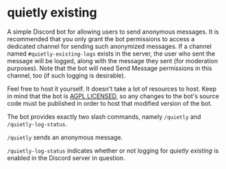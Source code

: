 # quietly existing

A simple Discord bot for allowing users to send anonymous messages. It is recommended that you only grant the bot permissions to access a dedicated channel for sending such anonymized messages. If a channel named `#quietly-existing-logs` exists in the server, the user who sent the message will be logged, along with the message they sent (for moderation purposes). Note that the bot will need Send Message permissions in this channel, too (if such logging is desirable).

Feel free to  host it yourself. It doesn't take a lot of resources to host. Keep in mind that the bot is [AGPL LICENSED](LICENSE), so any changes to the bot's source code must be published in order to host that modified version of the bot.

The bot provides exactly two slash commands, namely `/quietly` and `/quietly-log-status`.

`/quietly` sends an anonymous message.

`/quietly-log-status` indicates whether or not logging for _quietly existing_ is enabled in the Discord server in question.

